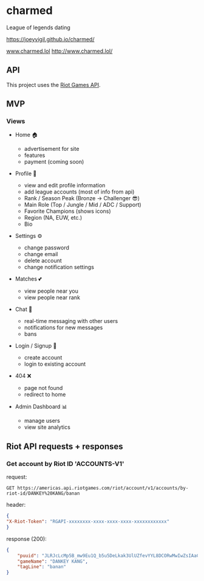 # charmed
League of legends dating

https://joeyvigil.github.io/charmed/

www.charmed.lol
http://www.charmed.lol/


## API
This project uses the [Riot Games API](https://developer.riotgames.com/).

## MVP 

### Views
- Home 🏠
  - advertisement for site
  - features
  - payment (coming soon)
 
- Profile 👤
  - view and edit profile information
  - add league accounts (most of info from api)
  - Rank / Season Peak (Bronze → Challenger 😎)
  - Main Role (Top / Jungle / Mid / ADC / Support)
  - Favorite Champions (shows icons)
  - Region (NA, EUW, etc.)
  - Bio

- Settings ⚙️
  - change password
  - change email
  - delete account
  - change notification settings

- Matches 💕
    - view people near you
    - view people near rank

- Chat 💬
    - real-time messaging with other users
    - notifications for new messages
    - bans

- Login / Signup 🔐
    - create account
    - login to existing account

- 404 ❌
    - page not found
    - redirect to home

- Admin Dashboard 📊
    - manage users
    - view site analytics

## Riot API requests + responses

### Get account by Riot ID 'ACCOUNTS-V1'
request:
```
GET https://americas.api.riotgames.com/riot/account/v1/accounts/by-riot-id/DANKEY%20KANG/banan
```

header:
```json
{
"X-Riot-Token": "RGAPI-xxxxxxxx-xxxx-xxxx-xxxx-xxxxxxxxxxxx"
}
```

response (200):
```json
{
    "puuid": "JLRJcLcMp5B_mw9Eu1Q_b5u5DeLkak3UlUZfevYYL8DCORwMwIwZsIAaCUf7xuf_3duGKBrs2ImDZA",
    "gameName": "DANKEY KANG",
    "tagLine": "banan"
}
```




